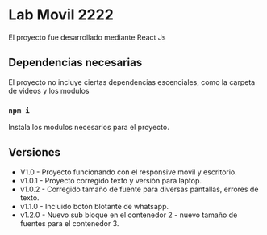 # Lab Movil 2222

El proyecto fue desarrollado mediante React Js

## Dependencias necesarias

El proyecto no incluye ciertas dependencias escenciales, como la carpeta de videos y los modulos

### `npm i`

Instala los modulos necesarios para el proyecto.

## Versiones

- V1.0 - Proyecto funcionando con el responsive movil y escritorio.
- v1.0.1 - Proyecto corregido texto y versión para laptop.
- v1.0.2 - Corregido tamaño de fuente para diversas pantallas, errores de texto.
- v1.1.0 - Incluido botón blotante de whatsapp.
- v1.2.0 - Nuevo sub bloque en el contenedor 2 - nuevo tamaño de fuentes para el contenedor 3.